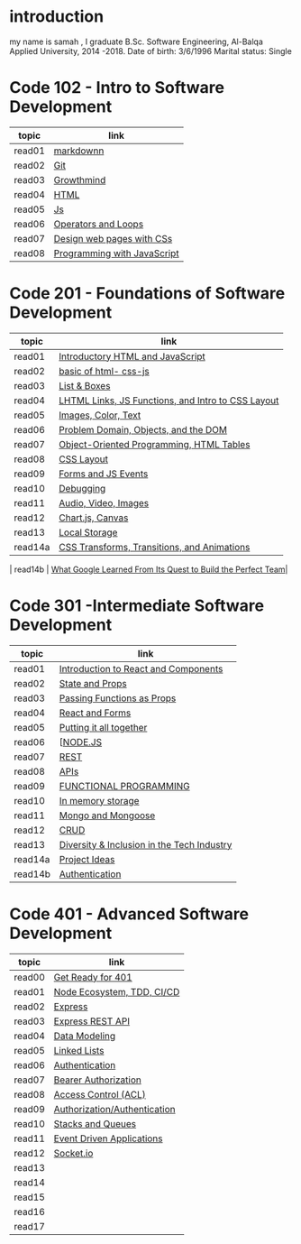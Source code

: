 # introduction 

my name is samah , I graduate B.Sc. Software Engineering, Al-Balqa Applied University, 2014 -2018. Date of birth: 3/6/1996 Marital status: Single


# Code 102 - Intro to Software Development


| topic      | link |
| ----------- | ----------- |
| read01  | [markdownn](https://samahhamed227.github.io/reasd1/)  |
| read02 | [Git](https://samahhamed227.github.io/Git.md/)  |
|   read03  | [Growthmind](https://samahhamed227.github.io/growthmind1.md/) |
| read04 | [ HTML](https://samahhamed227.github.io/html.md/) |
| read05 | [ Js](https://samahhamed227.github.io/read004/) |
| read06 | [ Operators and Loops](https://samahhamed227.github.io/Loops/) |
| read07 | [Design web pages with CSs](https://samahhamed227.github.io/Designcss/) |
| read08 | [ Programming with JavaScript](https://samahhamed227.github.io/progjs/) |



# Code 201 - Foundations of Software Development

| topic      | link |
| ----------- | ----------- |
| read01 | [ Introductory HTML and JavaScript](introhtml.md)| 
| read02  | [basic of html- css-js ](read02.md)|
| read03  | [ List & Boxes](read03.md)|
| read04  | [ LHTML Links, JS Functions, and Intro to CSS Layout](read04.md)|
| read05  | [ Images, Color, Text ](read05.md)|
| read06  | [Problem Domain, Objects, and the DOM ](read06.md)|
| read07  | [Object-Oriented Programming, HTML Tables ](read07.md)|
| read08  | [CSS Layout ](read08.md)|
| read09  | [Forms and JS Events ](read09.md)|
| read10  | [Debugging](read10.md)|
| read11 | [ Audio, Video, Images](read11.md)|
| read12 | [ Chart.js, Canvas](read12.md)|
| read13 | [ Local Storage](read13.md)|
| read14a | [  CSS Transforms, Transitions, and Animations](read14a.md)|

| read14b | [  What Google Learned From Its Quest to Build the Perfect Team](read14b.md)|


# Code 301 -Intermediate Software Development

| topic      | link |
| ----------- | ----------- |
| read01 | [Introduction to React and Components](code301/read1.md)| 
| read02  | [State and Props ](code301/read2corse301.md)|
| read03  | [ Passing Functions as Props](code301/read3corse301.md)|
| read04  | [ React and Forms](code301/read4core301.md)|
| read05  | [Putting it all together ](code301/read5corse301.md)|
| read06  | [[NODE.JS ](code301/read6corse301.md)|
|read07| [REST](code301/read07corse301.md)|
|read08| [APIs](code301/read08corse301.md)|
|read09|[FUNCTIONAL PROGRAMMING](code301/read09corse301.md)|
|read10|[In memory storage](code301/read10corse301.md)|
|read11|[Mongo and Mongoose](code301/read11code301.md)|
|read12|[CRUD](code301/read12code301.md)|
|read13|[ Diversity & Inclusion in the Tech Industry](code301/read13code301.md)|
|read14a|[ Project Ideas](code301/read14code301.md)|
|read14b|[Authentication](code301/read14bcode301.md8)|


#  Code 401 - Advanced Software Development


| topic      | link |
| ----------- | ----------- |
| read00  | [Get Ready for 401](code401/read0.md)  |
| read01  | [Node Ecosystem, TDD, CI/CD](code401/read1.md)  |
| read02 | [Express](code401/read2.md)  |
| read03  | [Express REST API](code401/read3.md) |
| read04 | [ Data Modeling ](code401/read4.md) |
| read05 | [ Linked Lists](code401/read5.md) |
| read06 | [Authentication](code401/read6.md) |
| read07 | [Bearer Authorization](code401/read7.md) |
| read08 | [Access Control (ACL)](code401/read8.md) |
| read09  | [ Authorization/Authentication](code401/read9.md)  |
| read10  | [Stacks and Queues](code401/read10.md)  |
| read11 | [Event Driven Applications](code401/read11.md)  |
| read12  | [Socket.io](code401/read12.md) |
| read13 | []() |
| read14 | []() |
| read15 | []() |
| read16 | []() |
| read17| []() |
